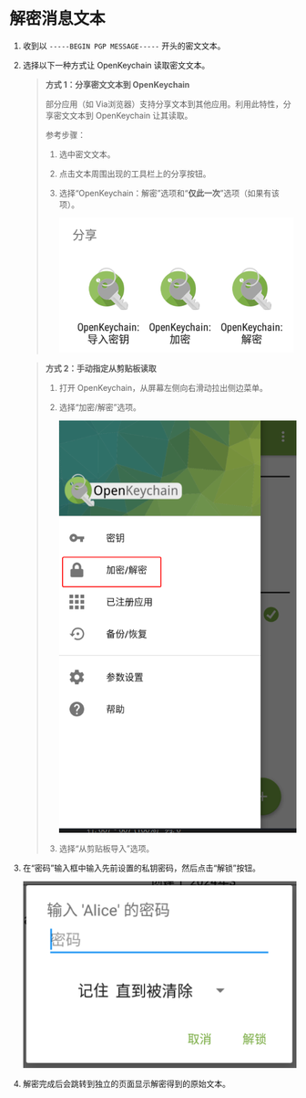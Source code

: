 # 解密消息文本

1. 收到以 `-----BEGIN PGP MESSAGE-----` 开头的密文文本。

2. 选择以下一种方式让 OpenKeychain 读取密文文本。

    > **方式 1：分享密文文本到 OpenKeychain**
    >
    > 部分应用（如 Via浏览器）支持分享文本到其他应用。利用此特性，分享密文文本到 OpenKeychain 让其读取。  
    > 
    > 参考步骤： 
    >
    > 1. 选中密文文本。
    > 2. 点击文本周围出现的工具栏上的分享按钮。
    > 3. 选择“OpenKeychain：解密”选项和“**仅此一次**”选项（如果有该项）。
    >
    >    ![使用 OpenKeychain 处理消息或密文](shared/using-openkeychain-to-handle-message.png)

    > **方式 2：手动指定从剪贴板读取**
    >
    > 1. 打开 OpenKeychain，从屏幕左侧向右滑动拉出侧边菜单。
    > 2. 选择“加密/解密”选项。
    >
    >    ![加密/解密”](shared/encrypting-and-decrypting.png)
    >
    > 3. 选择“从剪贴板导入”选项。

3. 在“密码”输入框中输入先前设置的私钥密码，然后点击“解锁”按钮。

    ![输入私钥密码](shared/entering-private-key-passphrase.png)

4. 解密完成后会跳转到独立的页面显示解密得到的原始文本。